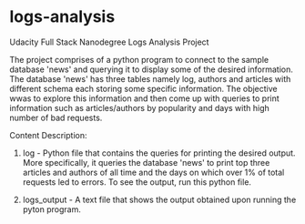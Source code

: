 # logs-analysis

Udacity Full Stack Nanodegree Logs Analysis Project

The project comprises of a python program to connect to the sample database 'news' and querying it to display some of the desired information.
The database 'news' has three tables namely log, authors and articles with different schema each storing some specific information.
The objective wwas to explore this information and then come up with queries to print information such as articles/authors by popularity and days with high number of bad requests.

Content Description:

1. log - Python file that contains the queries for printing the desired output. More specifically, it queries the database 'news' to print top three articles and authors of all time and the days on which over 1% of total requests led to errors.
   To see the output, run this python file.

2. logs_output - A text file that shows the output obtained upon running the pyton program.
